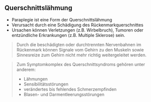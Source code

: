 ## Querschnittslähmung

- Paraplegie ist eine Form der Querschnittslähmung
- Verursacht durch eine Schädigung des Rückenmarkquerschnittes
- Ursachen können Verletzungen (z.B. Wirbelbruch), Tumoren oder entzündliche Erkrankungen (z.B. Multiple Sklerose) sein.

> Durch die beschädigten oder durchtrennten Nervenbahnen im Rückenmark können Signale vom Gehirn zu den Muskeln sowie Sinnesreize zum Gehirn nicht mehr richtig weitergeleitet werden.

> Zum Symptomkomplex des Querschnittsyndroms gehören unter anderem:
>
> - Lähmungen
> - Sensibilitätsstörungen
> - verändertes bis fehlendes Schmerzempfinden
> - Blasen- und Darmentleerungsstörungen



